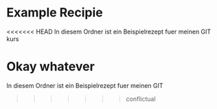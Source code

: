 # Example Recipie

<<<<<<< HEAD
In diesem Ordner ist ein Beispielrezept fuer meinen GIT kurs

Okay whatever
=======
In diesem Ordner ist ein Beispielrezept fuer meinen GIT 
>>>>>>> conflictual
